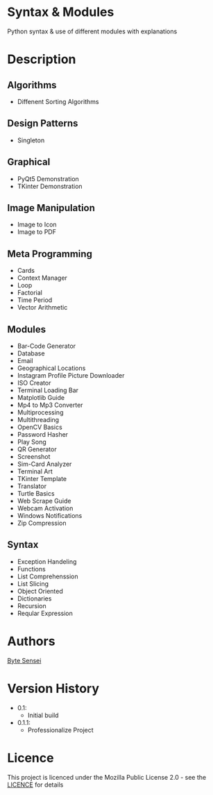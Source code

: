 # Syntax & Modules
Python syntax & use of different modules with explanations

# Description
## Algorithms
- Diffenent Sorting Algorithms
## Design Patterns
- Singleton
## Graphical
- PyQt5 Demonstration
- TKinter Demonstration
## Image Manipulation
- Image to Icon
- Image to PDF
## Meta Programming
- Cards
- Context Manager
- Loop
- Factorial
- Time Period
- Vector Arithmetic
## Modules
- Bar-Code Generator
- Database
- Email
- Geographical Locations
- Instagram Profile Picture Downloader
- ISO Creator
- Terminal Loading Bar
- Matplotlib Guide
- Mp4 to Mp3 Converter
- Multiprocessing
- Multithreading
- OpenCV Basics
- Password Hasher
- Play Song
- QR Generator
- Screenshot
- Sim-Card Analyzer
- Terminal Art
- TKinter Template
- Translator
- Turtle Basics
- Web Scrape Guide
- Webcam Activation
- Windows Notifications
- Zip Compression
## Syntax
- Exception Handeling
- Functions
- List Comprehenssion
- List Slicing
- Object Oriented
- Dictionaries
- Recursion
- Reqular Expression

# Authors
[Byte Sensei](https://github.com/bytesenseidk)

# Version History
- 0.1:
    * Initial build
- 0.1.1:
    * Professionalize Project
# Licence
This project is licenced under the Mozilla Public License 2.0 - see the [LICENCE](https://github.com/bytesenseidk/Syntax-N-Modules/blob/master/LICENCE) for details
